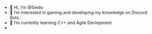 - 👋 Hi, I’m @Seido
- 👀 I’m interested in gaming and developing my knowledge on Discord Bots.
- 🌱 I’m currently learning C++ and Agile Devlopment
- 
